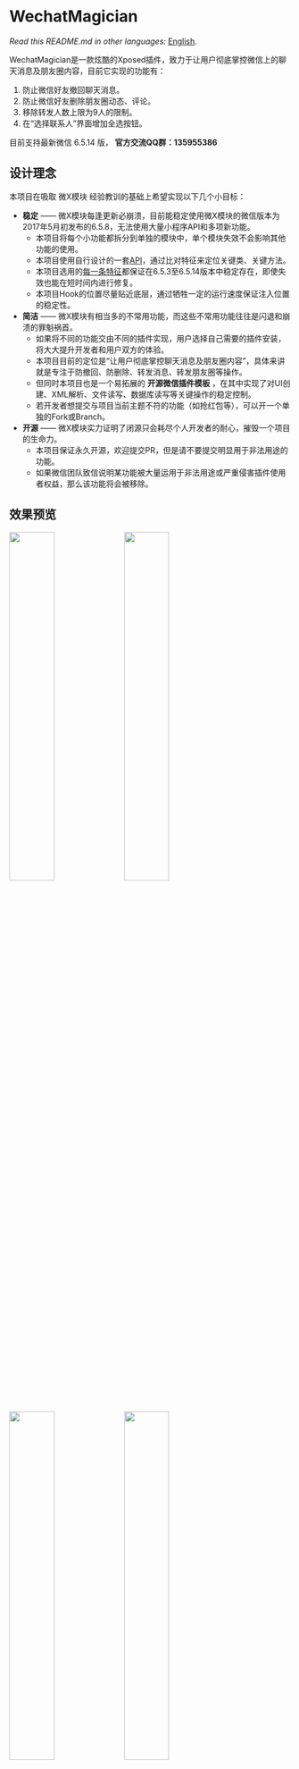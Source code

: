 # WechatMagician

_Read this README.md in other languages:_  [English](https://github.com/Gh0u1L5/WechatMagician/blob/master/README.en.md).

WechatMagician是一款炫酷的Xposed插件，致力于让用户彻底掌控微信上的聊天消息及朋友圈内容，目前它实现的功能有：
1. 防止微信好友撤回聊天消息。
2. 防止微信好友删除朋友圈动态、评论。
3. 移除转发人数上限为9人的限制。
4. 在“选择联系人”界面增加全选按钮。

目前支持最新微信 6.5.14 版， __官方交流QQ群：135955386__

## 设计理念

本项目在吸取 微X模块 经验教训的基础上希望实现以下几个小目标：
* __稳定__ —— 微X模块每逢更新必崩溃，目前能稳定使用微X模块的微信版本为2017年5月初发布的6.5.8，无法使用大量小程序API和多项新功能。
  - 本项目将每个小功能都拆分到单独的模块中，单个模块失效不会影响其他功能的使用。
  - 本项目使用自行设计的一套[API](https://github.com/Gh0u1L5/WechatMagician/blob/master/src/main/kotlin/com/gh0u1l5/wechatmagician/util/PackageUtil.kt)，通过比对特征来定位关键类、关键方法。
  - 本项目选用的[每一条特征](https://github.com/Gh0u1L5/WechatMagician/blob/master/src/main/kotlin/com/gh0u1l5/wechatmagician/xposed/WechatPackage.kt)都保证在6.5.3至6.5.14版本中稳定存在，即使失效也能在短时间内进行修复。
  - 本项目Hook的位置尽量贴近底层，通过牺牲一定的运行速度保证注入位置的稳定性。
* __简洁__ —— 微X模块有相当多的不常用功能，而这些不常用功能往往是闪退和崩溃的罪魁祸首。
  - 如果将不同的功能交由不同的插件实现，用户选择自己需要的插件安装，将大大提升开发者和用户双方的体验。
  - 本项目目前的定位是“让用户彻底掌控聊天消息及朋友圈内容”，具体来讲就是专注于防撤回、防删除、转发消息、转发朋友圈等操作。
  - 但同时本项目也是一个易拓展的 __开源微信插件模板__ ，在其中实现了对UI创建、XML解析、文件读写、数据库读写等关键操作的稳定控制。
  - 若开发者想提交与项目当前主题不符的功能（如抢红包等），可以开一个单独的Fork或Branch。
* __开源__ —— 微X模块实力证明了闭源只会耗尽个人开发者的耐心，摧毁一个项目的生命力。
  - 本项目保证永久开源，欢迎提交PR，但是请不要提交明显用于非法用途的功能。
  - 如果微信团队致信说明某功能被大量运用于非法用途或严重侵害插件使用者权益，那么该功能将会被移除。

## 效果预览
<img src="https://github.com/Gh0u1L5/WechatMagician/raw/master/image/sample-1.zh.png" width="40%" /> <img src="https://github.com/Gh0u1L5/WechatMagician/raw/master/image/sample-2.zh.png" width="40%" />

<img src="https://github.com/Gh0u1L5/WechatMagician/raw/master/image/sample-3.zh.png" width="40%" /> <img src="https://github.com/Gh0u1L5/WechatMagician/raw/master/image/sample-4.zh.png" width="40%" />

## 特别鸣谢
* 感谢 @rovo89 编写的Xposed框架
* 感谢 @rarnu 编写的防撤回插件wechat_no_revoke, 虽然 @rarnu 的代码让我直接删了（笑）。
